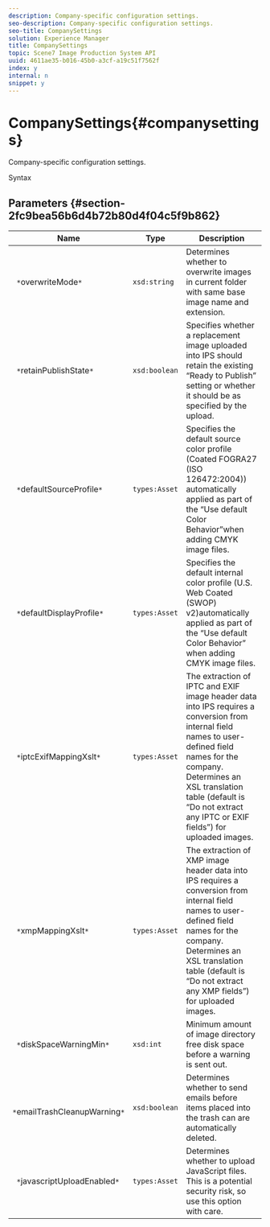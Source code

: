 ```yaml
---
description: Company-specific configuration settings.
seo-description: Company-specific configuration settings.
seo-title: CompanySettings
solution: Experience Manager
title: CompanySettings
topic: Scene7 Image Production System API
uuid: 4611ae35-b016-45b0-a3cf-a19c51f7562f
index: y
internal: n
snippet: y
---
```


# CompanySettings{#companysettings}

Company-specific configuration settings.

 Syntax 

## Parameters {#section-2fc9bea56b6d4b72b80d4f04c5f9b862}

|  Name  | Type  | Description  |
|---|---|---|
|  ` *`overwriteMode`*`  | `xsd:string`  | Determines whether to overwrite images in current folder with same base image name and extension.  |
|  ` *`retainPublishState`*`  | `xsd:boolean`  | Specifies whether a replacement image uploaded into IPS should retain the existing “Ready to Publish” setting or whether it should be as specified by the upload.  |
|  ` *`defaultSourceProfile`*`  | `types:Asset`  | Specifies the default source color profile (Coated FOGRA27 (ISO 126472:2004)) automatically applied as part of the “Use default Color Behavior”when adding CMYK image files.  |
|  ` *`defaultDisplayProfile`*`  | `types:Asset`  | Specifies the default internal color profile (U.S. Web Coated (SWOP) v2)automatically applied as part of the “Use default Color Behavior” when adding CMYK image files.  |
|  ` *`iptcExifMappingXslt`*`  | `types:Asset`  | The extraction of IPTC and EXIF image header data into IPS requires a conversion from internal field names to user-defined field names for the company. Determines an XSL translation table (default is “Do not extract any IPTC or EXIF fields”) for uploaded images.  |
|  ` *`xmpMappingXslt`*`  | `types:Asset`  | The extraction of XMP image header data into IPS requires a conversion from internal field names to user-defined field names for the company. Determines an XSL translation table (default is “Do not extract any XMP fields”) for uploaded images.  |
|  ` *`diskSpaceWarningMin`*`  | `xsd:int`  | Minimum amount of image directory free disk space before a warning is sent out.  |
|  ` *`emailTrashCleanupWarning`*`  | `xsd:boolean`  | Determines whether to send emails before items placed into the trash can are automatically deleted.  |
|  ` *`javascriptUploadEnabled`*`  | `types:Asset`  | Determines whether to upload JavaScript files. This is a potential security risk, so use this option with care.  |

